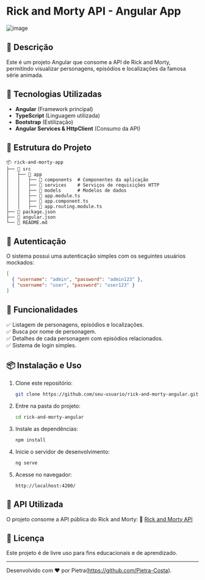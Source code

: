 # Rick and Morty API - Angular App

![image](https://github.com/user-attachments/assets/78ebb0ff-9bb4-46a8-ac0a-a45f5c2f530e)


## 📌 Descrição
Este é um projeto Angular que consome a API de Rick and Morty, permitindo visualizar personagens, episódios e localizações da famosa série animada.

## 🚀 Tecnologias Utilizadas
- **Angular** (Framework principal)
- **TypeScript** (Linguagem utilizada)
- **Bootstrap** (Estilização)
- **Angular Services & HttpClient** (Consumo da API)

## 📂 Estrutura do Projeto
```
📦 rick-and-morty-app
├── 📁 src
│   ├── 📁 app
│   │   ├── 📁 components  # Componentes da aplicação
│   │   ├── 📁 services    # Serviços de requisições HTTP
│   │   ├── 📁 models      # Modelos de dados
│   │   ├── 📄 app.module.ts
│   │   ├── 📄 app.component.ts
│   │   ├── 📄 app.routing.module.ts
├── 📄 package.json
├── 📄 angular.json
└── 📄 README.md
```

## 🔑 Autenticação
O sistema possui uma autenticação simples com os seguintes usuários mockados:
```json
[
  { "username": "admin", "password": "admin123" },
  { "username": "user", "password": "user123" }
]
```

## 📜 Funcionalidades
✅ Listagem de personagens, episódios e localizações.  
✅ Busca por nome de personagem.  
✅ Detalhes de cada personagem com episódios relacionados.  
✅ Sistema de login simples.  

## 📦 Instalação e Uso
1. Clone este repositório:
   ```sh
   git clone https://github.com/seu-usuario/rick-and-morty-angular.git
   ```
2. Entre na pasta do projeto:
   ```sh
   cd rick-and-morty-angular
   ```
3. Instale as dependências:
   ```sh
   npm install
   ```
4. Inicie o servidor de desenvolvimento:
   ```sh
   ng serve
   ```
5. Acesse no navegador:
   ```
   http://localhost:4200/
   ```

## 📌 API Utilizada
O projeto consome a API pública do Rick and Morty:
🔗 [Rick and Morty API](https://rickandmortyapi.com/)

## 📜 Licença
Este projeto é de livre uso para fins educacionais e de aprendizado.

---
Desenvolvido com ❤️ por Pietra(https://github.com/Pietra-Costa).

